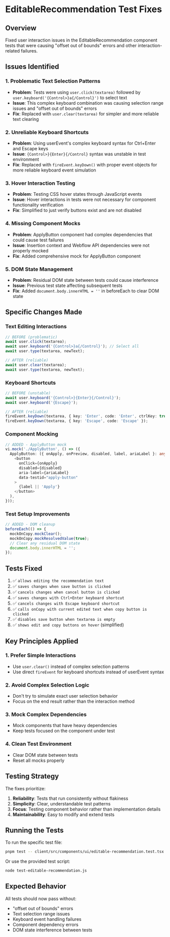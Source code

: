 # EditableRecommendation Test Fixes

## Overview
Fixed user interaction issues in the EditableRecommendation component tests that were causing "offset out of bounds" errors and other interaction-related failures.

## Issues Identified

### 1. Problematic Text Selection Patterns
- **Problem**: Tests were using `user.click(textarea)` followed by `user.keyboard('{Control>}a{/Control}')` to select text
- **Issue**: This complex keyboard combination was causing selection range issues and "offset out of bounds" errors
- **Fix**: Replaced with `user.clear(textarea)` for simpler and more reliable text clearing

### 2. Unreliable Keyboard Shortcuts
- **Problem**: Using userEvent's complex keyboard syntax for Ctrl+Enter and Escape keys
- **Issue**: `{Control>}{Enter}{/Control}` syntax was unstable in test environment
- **Fix**: Replaced with `fireEvent.keyDown()` with proper event objects for more reliable keyboard event simulation

### 3. Hover Interaction Testing
- **Problem**: Testing CSS hover states through JavaScript events
- **Issue**: Hover interactions in tests were not necessary for component functionality verification
- **Fix**: Simplified to just verify buttons exist and are not disabled

### 4. Missing Component Mocks
- **Problem**: ApplyButton component had complex dependencies that could cause test failures
- **Issue**: Insertion context and Webflow API dependencies were not properly mocked
- **Fix**: Added comprehensive mock for ApplyButton component

### 5. DOM State Management
- **Problem**: Residual DOM state between tests could cause interference
- **Issue**: Previous test state affecting subsequent tests
- **Fix**: Added `document.body.innerHTML = ''` in beforeEach to clear DOM state

## Specific Changes Made

### Text Editing Interactions
```typescript
// BEFORE (problematic)
await user.click(textarea);
await user.keyboard('{Control>}a{/Control}'); // Select all
await user.type(textarea, newText);

// AFTER (reliable)
await user.clear(textarea);
await user.type(textarea, newText);
```

### Keyboard Shortcuts
```typescript
// BEFORE (unstable)
await user.keyboard('{Control>}{Enter}{/Control}');
await user.keyboard('{Escape}');

// AFTER (reliable)
fireEvent.keyDown(textarea, { key: 'Enter', code: 'Enter', ctrlKey: true });
fireEvent.keyDown(textarea, { key: 'Escape', code: 'Escape' });
```

### Component Mocking
```typescript
// ADDED - ApplyButton mock
vi.mock('./ApplyButton', () => ({
  ApplyButton: ({ onApply, onPreview, disabled, label, ariaLabel }: any) => (
    <button
      onClick={onApply}
      disabled={disabled}
      aria-label={ariaLabel}
      data-testid="apply-button"
    >
      {label || 'Apply'}
    </button>
  ),
}));
```

### Test Setup Improvements
```typescript
// ADDED - DOM cleanup
beforeEach(() => {
  mockOnCopy.mockClear();
  mockOnCopy.mockResolvedValue(true);
  // Clear any residual DOM state
  document.body.innerHTML = '';
});
```

## Tests Fixed
1. ✅ `allows editing the recommendation text`
2. ✅ `saves changes when save button is clicked`
3. ✅ `cancels changes when cancel button is clicked`
4. ✅ `saves changes with Ctrl+Enter keyboard shortcut`
5. ✅ `cancels changes with Escape keyboard shortcut`
6. ✅ `calls onCopy with current edited text when copy button is clicked`
7. ✅ `disables save button when textarea is empty`
8. ✅ `shows edit and copy buttons on hover` (simplified)

## Key Principles Applied

### 1. Prefer Simple Interactions
- Use `user.clear()` instead of complex selection patterns
- Use direct `fireEvent` for keyboard shortcuts instead of userEvent syntax

### 2. Avoid Complex Selection Logic
- Don't try to simulate exact user selection behavior
- Focus on the end result rather than the interaction method

### 3. Mock Complex Dependencies
- Mock components that have heavy dependencies
- Keep tests focused on the component under test

### 4. Clean Test Environment
- Clear DOM state between tests
- Reset all mocks properly

## Testing Strategy

The fixes prioritize:
1. **Reliability**: Tests that run consistently without flakiness
2. **Simplicity**: Clear, understandable test patterns
3. **Focus**: Testing component behavior rather than implementation details
4. **Maintainability**: Easy to modify and extend tests

## Running the Tests

To run the specific test file:
```bash
pnpm test -- client/src/components/ui/editable-recommendation.test.tsx
```

Or use the provided test script:
```bash
node test-editable-recommendation.js
```

## Expected Behavior

All tests should now pass without:
- "offset out of bounds" errors
- Text selection range issues  
- Keyboard event handling failures
- Component dependency errors
- DOM state interference between tests